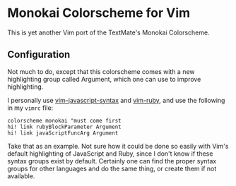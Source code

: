 # Monokai Colorscheme for Vim

This is yet another Vim port of the TextMate's Monokai Colorscheme.

## Configuration

Not much to do, except that this colorscheme comes with a new highlighting
group called Argument, which one can use to improve highlighting.

I personally use
[vim-javascript-syntax](https://github.com/jelera/vim-javascript-syntax) and
[vim-ruby](https://github.com/vim-ruby/vim-ruby), and use the following in my
`vimrc` file:

```
colorscheme monokai "must come first
hi! link rubyBlockParameter Argument
hi! link javaScriptFuncArg Argument
```

Take that as an example.  Not sure how it could be done so easily with Vim's
default highlighting of JavaScript and Ruby, since I don't know if these
syntax groups exist by default.  Certainly one can find the proper syntax
groups for other languages and do the same thing, or create them if not
available.
